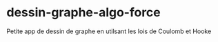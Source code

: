 dessin-graphe-algo-force
========================

Petite app de dessin de graphe en utilsant les lois de Coulomb et Hooke
